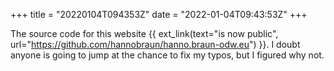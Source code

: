 +++
title = "20220104T094353Z"
date  = "2022-01-04T09:43:53Z"
+++

The source code for this website {{ ext_link(text="is now public", url="https://github.com/hannobraun/hanno.braun-odw.eu") }}. I doubt anyone is going to jump at the chance to fix my typos, but I figured why not.
